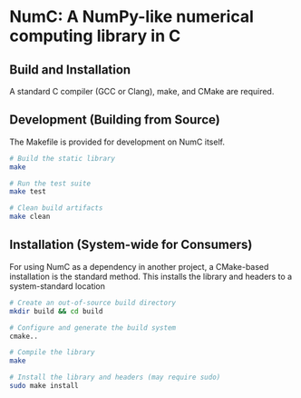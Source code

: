 # NumC: A NumPy-like numerical computing library in C

## Build and Installation
A standard C compiler (GCC or Clang), make, and CMake are required.

## Development (Building from Source)
The Makefile is provided for development on NumC itself.

```bash
# Build the static library
make

# Run the test suite
make test

# Clean build artifacts
make clean
```

## Installation (System-wide for Consumers)
For using NumC as a dependency in another project, a CMake-based installation
is the standard method. This installs the library and headers to a
system-standard location

```bash
# Create an out-of-source build directory
mkdir build && cd build

# Configure and generate the build system
cmake..

# Compile the library
make

# Install the library and headers (may require sudo)
sudo make install
```
